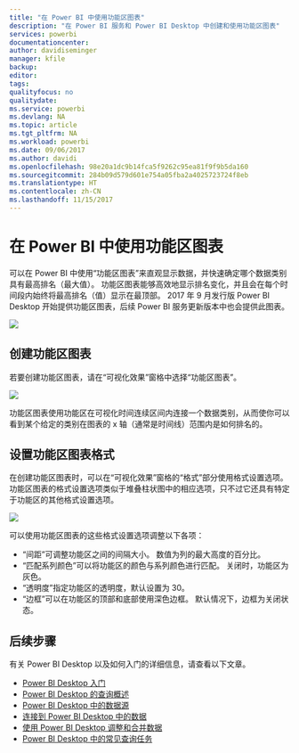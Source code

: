 ```yaml
---
title: "在 Power BI 中使用功能区图表"
description: "在 Power BI 服务和 Power BI Desktop 中创建和使用功能区图表"
services: powerbi
documentationcenter: 
author: davidiseminger
manager: kfile
backup: 
editor: 
tags: 
qualityfocus: no
qualitydate: 
ms.service: powerbi
ms.devlang: NA
ms.topic: article
ms.tgt_pltfrm: NA
ms.workload: powerbi
ms.date: 09/06/2017
ms.author: davidi
ms.openlocfilehash: 98e20a1dc9b14fca5f9262c95ea81f9f9b5da160
ms.sourcegitcommit: 284b09d579d601e754a05fba2a4025723724f8eb
ms.translationtype: HT
ms.contentlocale: zh-CN
ms.lasthandoff: 11/15/2017
---
```

# <a name="use-ribbon-charts-in-power-bi"></a>在 Power BI 中使用功能区图表
可以在 Power BI 中使用“功能区图表”来直观显示数据，并快速确定哪个数据类别具有最高排名（最大值）。 功能区图表能够高效地显示排名变化，并且会在每个时间段内始终将最高排名（值）显示在最顶部。 2017 年 9 月发行版 Power BI Desktop 开始提供功能区图表，后续 Power BI 服务更新版本中也会提供此图表。

![](media/desktop-ribbon-charts/ribbon-charts_01.png)

## <a name="create-a-ribbon-chart"></a>创建功能区图表
若要创建功能区图表，请在“可视化效果”窗格中选择“功能区图表”。

![](media/desktop-ribbon-charts/ribbon-charts_02.png)

功能区图表使用功能区在可视化时间连续区间内连接一个数据类别，从而使你可以看到某个给定的类别在图表的 x 轴（通常是时间线）范围内是如何排名的。

## <a name="format-a-ribbon-chart"></a>设置功能区图表格式
在创建功能区图表时，可以在“可视化效果”窗格的“格式”部分使用格式设置选项。 功能区图表的格式设置选项类似于堆叠柱状图中的相应选项，只不过它还具有特定于功能区的其他格式设置选项。

![](media/desktop-ribbon-charts/ribbon-charts_03.png)

可以使用功能区图表的这些格式设置选项调整以下各项：

* “间距”可调整功能区之间的间隔大小。 数值为列的最大高度的百分比。
* “匹配系列颜色”可以将功能区的颜色与系列颜色进行匹配。 关闭时，功能区为灰色。
* “透明度”指定功能区的透明度，默认设置为 30。
* “边框”可以在功能区的顶部和底部使用深色边框。 默认情况下，边框为关闭状态。

## <a name="next-steps"></a>后续步骤
有关 Power BI Desktop 以及如何入门的详细信息，请查看以下文章。

* [Power BI Desktop 入门](desktop-getting-started.md)
* [Power BI Desktop 的查询概述](desktop-query-overview.md)
* [Power BI Desktop 中的数据源](desktop-data-sources.md)
* [连接到 Power BI Desktop 中的数据](desktop-connect-to-data.md)
* [使用 Power BI Desktop 调整和合并数据](desktop-shape-and-combine-data.md)
* [Power BI Desktop 中的常见查询任务](desktop-common-query-tasks.md)   

